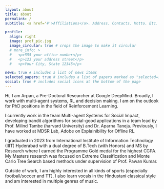 ```yaml
---
layout: about
title: about
permalink: /
subtitle: <a href='#'>Affiliations</a>. Address. Contacts. Motto. Etc.

profile:
  align: right
  image: prof_pic.jpg
  image_circular: true # crops the image to make it circular
  # more_info: >
  #   <p>555 your office number</p>
  #   <p>123 your address street</p>
  #   <p>Your City, State 12345</p>

news: true # includes a list of news items
selected_papers: true # includes a list of papers marked as "selected={true}"
social: true # includes social icons at the bottom of the page
---
```


Hi, I am Arpan, a Pre-Doctoral Researcher at Google DeepMind. Broadly, I work with multi-agent systems, RL and decision making. I am on the outlook for PhD positions in the field of Reinforcement Learning. 

I currently work in the team Multi-agent Systems for Social Impact, developing bandit algorithms for social-good applications in a team lead by Prof. Milind Tambe (harvard University) and Dr. Aparna Taneja. Previously, I have worked at MDSR Lab, Adobe on Explainibility for Offline RL. 

I graduated in 2023 from International Institute of Information Technology (IIIT) Hyderabad with a dual degree of B.Tech (with Honors) and MS by Research where I earned the Programme Gold medal for the highest CGPA. My Masters research was focused on Extreme Classification and Monte Carlo Tree Search based methods under supervision of Prof. Pawan Kumar.

Outside of work, I am highly interested in all kinds of sports (especially football/soccer and TT). I also learn vocals in the Hindustani classical style and am interested in multiple genres of music.
